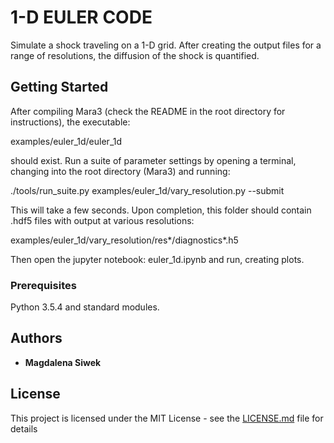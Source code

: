 # 1-D EULER CODE

Simulate a shock traveling on a 1-D grid. After creating the output files for a range of resolutions, the diffusion of the shock is quantified.

## Getting Started

After compiling Mara3 (check the README in the root directory for instructions), the executable:

examples/euler_1d/euler_1d

should exist. Run a suite of parameter settings by opening a terminal, changing into the root directory (Mara3)
and running:

./tools/run_suite.py examples/euler_1d/vary_resolution.py --submit

This will take a few seconds. Upon completion, this folder should contain .hdf5 files with output at various resolutions:

examples/euler_1d/vary_resolution/res*/diagnostics*.h5

Then open the jupyter notebook: euler_1d.ipynb and run, creating plots.

### Prerequisites

Python 3.5.4 and standard modules.

## Authors

* **Magdalena Siwek**

## License

This project is licensed under the MIT License - see the [LICENSE.md](LICENSE.md) file for details
